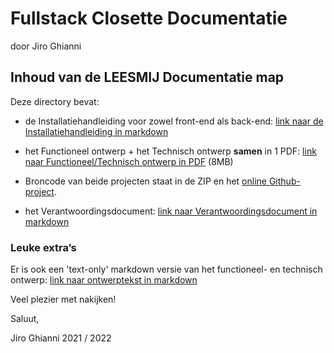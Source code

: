 # Fullstack Closette Documentatie

door Jiro Ghianni

## Inhoud van de LEESMIJ Documentatie map

Deze directory bevat:

* de Installatiehandleiding voor zowel front-end als back-end:  [link naar de Installatiehandleiding in markdown](installatiehandleiding.md)

* het Functioneel ontwerp + het Technisch ontwerp **samen** in 1 PDF: [link naar Functioneel/Technisch ontwerp in PDF](functioneel-technisch.pdf) (8MB)

* Broncode van beide projecten staat in de ZIP en het [online Github-project](../).

* het Verantwoordingsdocument: [link naar Verantwoordingsdocument in markdown](verantwoordingsdocument.md)

### Leuke extra’s

Er is ook een 'text-only' markdown versie van het functioneel- en technisch ontwerp: [link naar ontwerptekst in markdown](functioneel-technisch.md)



Veel plezier met nakijken!

Saluut,

Jiro Ghianni
2021 / 2022
